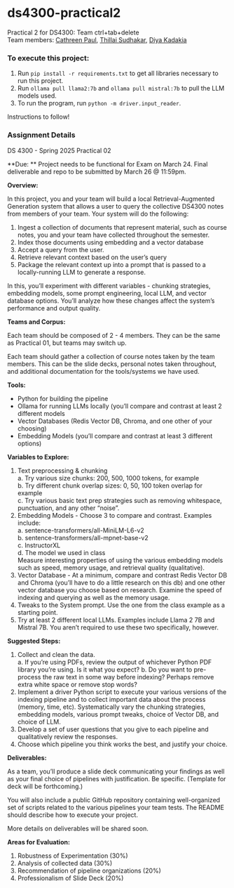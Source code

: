 # ds4300-practical2
Practical 2 for DS4300: Team ctrl+tab+delete \
Team members: 
<a href="https://github.com/cathreenpaul">Cathreen Paul</a>, <a href="https://github.com/tsudhakar87">Thillai Sudhakar</a>, <a href="https://github.com/diyakadakia">Diya Kadakia</a>

### To execute this project:
1. Run `pip install -r requirements.txt` to get all libraries necessary to run this project.
2. Run `ollama pull llama2:7b` and `ollama pull mistral:7b` to pull the LLM models used.
3. To run the program, run `python -m driver.input_reader`.

Instructions to follow!

### Assignment Details

DS 4300 - Spring 2025 
Practical 02

**Due: **
Project needs to be functional for Exam on March 24.
Final deliverable and repo to be submitted by March 26 @ 11:59pm. 

**Overview:**

In this project, you and your team will build a local Retrieval-Augmented Generation system that allows a user to query the collective DS4300 notes from members of your team.  Your system will do the following:

1. Ingest a collection of documents that represent material, such as course notes, you and your team have collected throughout the semester. 
2. Index those documents using embedding and a vector database
3. Accept a query from the user. 
4. Retrieve relevant context based on the user’s query
5. Package the relevant context up into a prompt that is passed to a locally-running LLM to generate a response. 

In this, you’ll experiment with different variables - chunking strategies, embedding models, some prompt engineering, local LLM, and vector database options.  You’ll analyze how these changes affect the system’s performance and output quality. 

**Teams and Corpus:**

Each team should be composed of 2 - 4 members.  They can be the same as Practical 01, but teams may switch up. 

Each team should gather a collection of course notes taken by the team members.  This can be the slide decks, personal notes taken throughout, and additional documentation for the tools/systems we have used.  

**Tools:**

- Python for building the pipeline
- Ollama for running LLMs locally (you’ll compare and contrast at least 2 different models
- Vector Databases (Redis Vector DB, Chroma, and one other of your choosing)
- Embedding Models (you’ll compare and contrast at least 3 different options)  

**Variables to Explore:**

1. Text preprocessing & chunking \
      a. Try various size chunks: 200, 500, 1000 tokens, for example \
      b. Try different chunk overlap sizes: 0, 50, 100 token overlap for example \
      c. Try various basic text prep strategies such as removing whitespace, punctuation, and any other “noise”. 
2. Embedding Models - Choose 3 to compare and contrast. Examples include: \
      a. sentence-transformers/all-MiniLM-L6-v2 \
      b. sentence-transformers/all-mpnet-base-v2 \
      c. InstructorXL \
      d. The model we used in class \
Measure interesting properties of using the various embedding models such as speed, memory usage, and retrieval quality (qualitative). 
3. Vector Database - At a minimum, compare and contrast Redis Vector DB and Chroma (you’ll have to do a little research on this db) and one other vector database you choose based on research.  Examine the speed of indexing and querying as well as the memory usage. 
4. Tweaks to the System prompt. Use the one from the class example as a starting point. 
5. Try at least 2 different local LLMs.  Examples include Llama 2 7B and Mistral 7B.  You aren’t required to use these two specifically, however. 

**Suggested Steps:**

1. Collect and clean the data.  
  a. If you’re using PDFs, review the output of whichever Python PDF library you’re using. Is it what you expect? 
  b. Do you want to pre-process the raw text in some way before indexing?  Perhaps remove extra white space or remove stop words?
2. Implement a driver Python script to execute your various versions of the indexing pipeline and to collect important data about the process (memory, time, etc).  Systematically vary the chunking strategies, embedding models, various prompt tweaks, choice of Vector DB, and choice of LLM. 
3. Develop a set of user questions that you give to each pipeline and qualitatively review the responses. 
4. Choose which pipeline you think works the best, and justify your choice. 

**Deliverables:**

As a team, you’ll produce a slide deck communicating your findings as well as your final choice of pipelines with justification. Be specific.  (Template for deck will be forthcoming.)

You will also include a public GitHub repository containing well-organized set of scripts related to the various pipelines your team tests.  The README should describe how to execute your project.  

More details on deliverables will be shared soon. 

**Areas for Evaluation:**
1. Robustness of Experimentation (30%)
2. Analysis of collected data (30%)
3. Recommendation of pipeline organizations (20%)
4. Professionalism of Slide Deck (20%)
